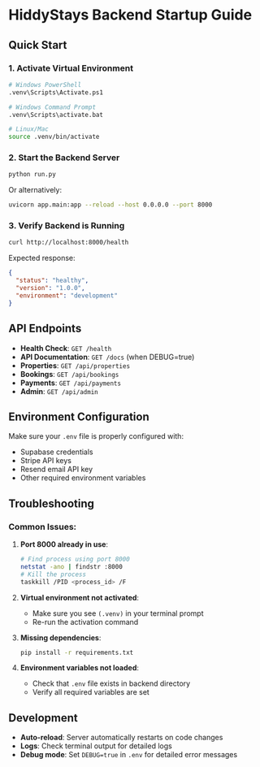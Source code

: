 # HiddyStays Backend Startup Guide

## Quick Start

### 1. Activate Virtual Environment

```bash
# Windows PowerShell
.venv\Scripts\Activate.ps1

# Windows Command Prompt
.venv\Scripts\activate.bat

# Linux/Mac
source .venv/bin/activate
```

### 2. Start the Backend Server

```bash
python run.py
```

Or alternatively:

```bash
uvicorn app.main:app --reload --host 0.0.0.0 --port 8000
```

### 3. Verify Backend is Running

```bash
curl http://localhost:8000/health
```

Expected response:

```json
{
  "status": "healthy",
  "version": "1.0.0",
  "environment": "development"
}
```

## API Endpoints

- **Health Check**: `GET /health`
- **API Documentation**: `GET /docs` (when DEBUG=true)
- **Properties**: `GET /api/properties`
- **Bookings**: `GET /api/bookings`
- **Payments**: `GET /api/payments`
- **Admin**: `GET /api/admin`

## Environment Configuration

Make sure your `.env` file is properly configured with:

- Supabase credentials
- Stripe API keys
- Resend email API key
- Other required environment variables

## Troubleshooting

### Common Issues:

1. **Port 8000 already in use**:

   ```bash
   # Find process using port 8000
   netstat -ano | findstr :8000
   # Kill the process
   taskkill /PID <process_id> /F
   ```

2. **Virtual environment not activated**:
   - Make sure you see `(.venv)` in your terminal prompt
   - Re-run the activation command

3. **Missing dependencies**:

   ```bash
   pip install -r requirements.txt
   ```

4. **Environment variables not loaded**:
   - Check that `.env` file exists in backend directory
   - Verify all required variables are set

## Development

- **Auto-reload**: Server automatically restarts on code changes
- **Logs**: Check terminal output for detailed logs
- **Debug mode**: Set `DEBUG=true` in `.env` for detailed error messages
